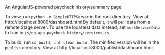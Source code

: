 An AngularJS-powered paycheck history/summary page.

To view, run `python -m SimpleHTTPServer` in the root directory.
View at http://localhost:8000/dashboard.html
By default, it will pull data from a remote Stage server.
To use the local test data instead,
set `mockServiceData` to true in `js/ng-app-paycheck-history/services.js`.

To build, run `cd build; ant clean build`.
The minified version will be in the `publish` directory.
View at http://localhost:8000/publish/dashboard.html
